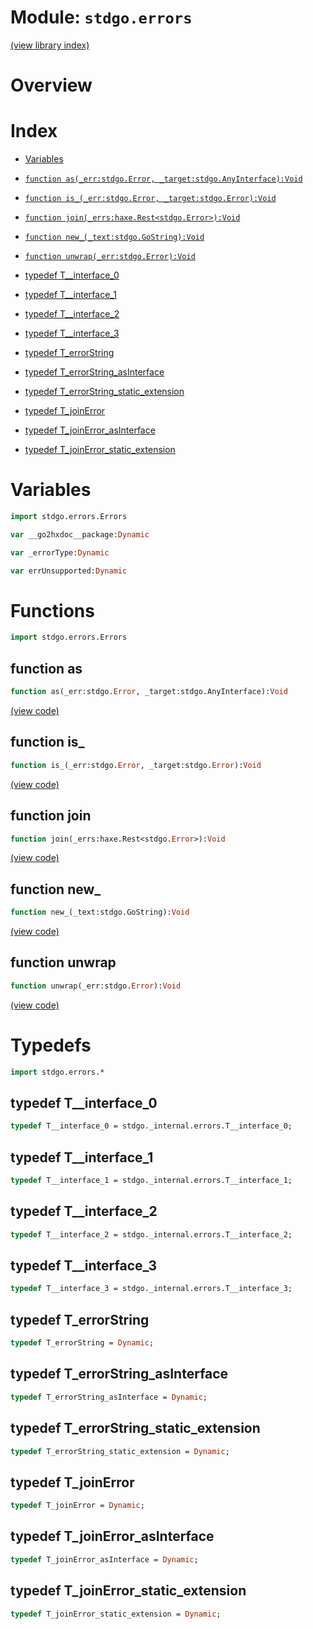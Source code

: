 # Module: `stdgo.errors`

[(view library index)](../stdgo.md)


# Overview


# Index


- [Variables](<#variables>)

- [`function as(_err:stdgo.Error, _target:stdgo.AnyInterface):Void`](<#function-as>)

- [`function is_(_err:stdgo.Error, _target:stdgo.Error):Void`](<#function-is_>)

- [`function join(_errs:haxe.Rest<stdgo.Error>):Void`](<#function-join>)

- [`function new_(_text:stdgo.GoString):Void`](<#function-new_>)

- [`function unwrap(_err:stdgo.Error):Void`](<#function-unwrap>)

- [typedef T\_\_interface\_0](<#typedef-t__interface_0>)

- [typedef T\_\_interface\_1](<#typedef-t__interface_1>)

- [typedef T\_\_interface\_2](<#typedef-t__interface_2>)

- [typedef T\_\_interface\_3](<#typedef-t__interface_3>)

- [typedef T\_errorString](<#typedef-t_errorstring>)

- [typedef T\_errorString\_asInterface](<#typedef-t_errorstring_asinterface>)

- [typedef T\_errorString\_static\_extension](<#typedef-t_errorstring_static_extension>)

- [typedef T\_joinError](<#typedef-t_joinerror>)

- [typedef T\_joinError\_asInterface](<#typedef-t_joinerror_asinterface>)

- [typedef T\_joinError\_static\_extension](<#typedef-t_joinerror_static_extension>)

# Variables


```haxe
import stdgo.errors.Errors
```


```haxe
var __go2hxdoc__package:Dynamic
```


```haxe
var _errorType:Dynamic
```


```haxe
var errUnsupported:Dynamic
```


# Functions


```haxe
import stdgo.errors.Errors
```


## function as


```haxe
function as(_err:stdgo.Error, _target:stdgo.AnyInterface):Void
```


[\(view code\)](<./Errors.hx#L15>)


## function is\_


```haxe
function is_(_err:stdgo.Error, _target:stdgo.Error):Void
```


[\(view code\)](<./Errors.hx#L14>)


## function join


```haxe
function join(_errs:haxe.Rest<stdgo.Error>):Void
```


[\(view code\)](<./Errors.hx#L12>)


## function new\_


```haxe
function new_(_text:stdgo.GoString):Void
```


[\(view code\)](<./Errors.hx#L11>)


## function unwrap


```haxe
function unwrap(_err:stdgo.Error):Void
```


[\(view code\)](<./Errors.hx#L13>)


# Typedefs


```haxe
import stdgo.errors.*
```


## typedef T\_\_interface\_0


```haxe
typedef T__interface_0 = stdgo._internal.errors.T__interface_0;
```


## typedef T\_\_interface\_1


```haxe
typedef T__interface_1 = stdgo._internal.errors.T__interface_1;
```


## typedef T\_\_interface\_2


```haxe
typedef T__interface_2 = stdgo._internal.errors.T__interface_2;
```


## typedef T\_\_interface\_3


```haxe
typedef T__interface_3 = stdgo._internal.errors.T__interface_3;
```


## typedef T\_errorString


```haxe
typedef T_errorString = Dynamic;
```


## typedef T\_errorString\_asInterface


```haxe
typedef T_errorString_asInterface = Dynamic;
```


## typedef T\_errorString\_static\_extension


```haxe
typedef T_errorString_static_extension = Dynamic;
```


## typedef T\_joinError


```haxe
typedef T_joinError = Dynamic;
```


## typedef T\_joinError\_asInterface


```haxe
typedef T_joinError_asInterface = Dynamic;
```


## typedef T\_joinError\_static\_extension


```haxe
typedef T_joinError_static_extension = Dynamic;
```


